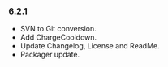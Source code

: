 ### 6.2.1 ###

- SVN to Git conversion.
- Add ChargeCooldown.
- Update Changelog, License and ReadMe.
- Packager update.

